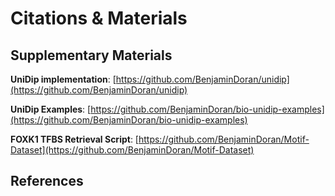 # Citations & Materials

## Supplementary Materials

**UniDip implementation**:
[https://github.com/BenjaminDoran/unidip](https://github.com/BenjaminDoran/unidip)

**UniDip Examples**:
[https://github.com/BenjaminDoran/bio-unidip-examples](https://github.com/BenjaminDoran/bio-unidip-examples)

**FOXK1 TFBS Retrieval Script**:
[https://github.com/BenjaminDoran/Motif-Dataset](https://github.com/BenjaminDoran/Motif-Dataset)

## References
<!-- References are auto generated -->
